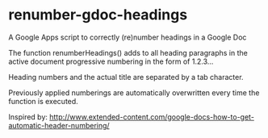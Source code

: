 # renumber-gdoc-headings
A Google Apps script to correctly (re)number headings in a Google Doc

The function renumberHeadings() adds to all heading paragraphs in the active document progressive numbering in the form of 1.2.3...

Heading numbers and the actual title are separated by a tab character.

Previously applied numberings are automatically overwritten every time the function is executed.

Inspired by: http://www.extended-content.com/google-docs-how-to-get-automatic-header-numbering/
